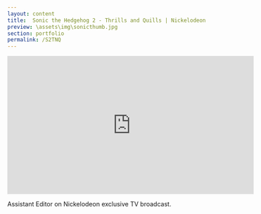 ```yaml
---
layout: content
title:  Sonic the Hedgehog 2 - Thrills and Quills | Nickelodeon
preview: \assets\img\sonicthumb.jpg
section: portfolio
permalink: /S2TNQ
---
```



<body><center><iframe width="560" height="315" src="https://www.youtube.com/watch?v=dhVBuOhmNVc" title="YouTube video player" frameborder="0" allow="accelerometer; autoplay; clipboard-write; encrypted-media; gyroscope; picture-in-picture" allowfullscreen></iframe></center></body>

Assistant Editor on Nickelodeon exclusive TV broadcast.